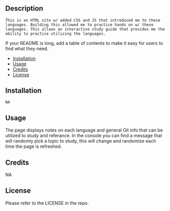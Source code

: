 # <Prework study guide towards a new career>

## Description

    This is an HTML site w/ added CSS and JS that introduced me to these languages. Building this allowed me to practice hands on w/ these languages. This allows an interactive study guide that provides me the ability to practice utilizing the languages.


If your README is long, add a table of contents to make it easy for users to find what they need.

- [Installation](#installation)
- [Usage](#usage)
- [Credits](#credits)
- [License](#license)

## Installation

    NA

## Usage

The page displays notes on each language and general Git info that can be utilized to study and referance. In the console you can find a message that will randomly pick a topic to study, this will change and randomize each time the page is refreshed.


## Credits

NA

## License

Please refer to the LICENSE in the repo.

